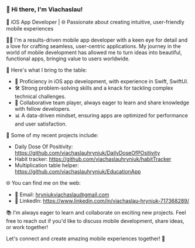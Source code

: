 ### 👋 Hi there, I'm Viachaslau!

📱 iOS App Developer | 🌐 Passionate about creating intuitive, user-friendly mobile experiences

👨‍💻 I'm a results-driven mobile app developer with a keen eye for detail and a love for crafting seamless, user-centric applications. My journey in the world of mobile development has allowed me to turn ideas into beautiful, functional apps, bringing value to users worldwide.

🌟 Here's what I bring to the table:

- 📱 Proficiency in iOS app development, with experience in Swift, SwiftUI.
- 🛠️ Strong problem-solving skills and a knack for tackling complex technical challenges.
- 🤝 Collaborative team player, always eager to learn and share knowledge with fellow developers.
- 📊 A data-driven mindset, ensuring apps are optimized for performance and user satisfaction.

🔧 Some of my recent projects include:
- Daily Dose Of Positivity: https://github.com/viachaslauhryniuk/DailyDoseOfPOsitivity
- Habit tracker: https://github.com/viachaslauhryniuk/habitTracker
- Multiplication table helper: https://github.com/viachaslauhryniuk/EducationApp

🌐 You can find me on the web:
- 📧 Email: hryniukviachaslau@gmail.com
- 💼 LinkedIn: https://www.linkedin.com/in/viachaslau-hryniuk-717368289/

📚 I'm always eager to learn and collaborate on exciting new projects. Feel free to reach out if you'd like to discuss mobile development, share ideas, or work together!

Let's connect and create amazing mobile experiences together! 🚀

